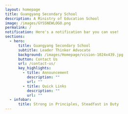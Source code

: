 ```yaml
---
layout: homepage
title: Guangyang Secondary School
description: A Ministry of Education School
image: /images/GYSSNEWLOGO.png
permalink: /
notification: Here's a notification bar you can use!
sections:
  - hero:
      title: Guangyang Secondary School
      subtitle: Leader Thinker Advocate
      background: /images/Homepage/vision-1024x439.jpg
      button: Contact Us
      url: /contact-us/
      key_highlights:
        - title: Announcement
          description: ""
          url: ""
        - title: Quick Links
          description: ""
          url: ""
  - infobar:
      title: Strong in Principles, Steadfast in Duty
---
```


